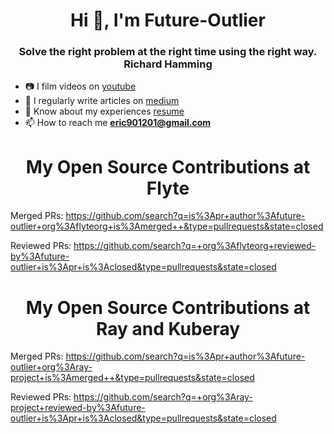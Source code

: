 <h1 align="center">Hi 👋, I'm Future-Outlier</h1>
<h3 align="center">Solve the right problem at the right time using the right way. Richard Hamming</h3>

- 📷 I film videos on [youtube](https://www.youtube.com/@future-outlier)
- 📝 I regularly write articles on [medium](https://future-outlier.medium.com/)
- 📄 Know about my experiences [resume](https://drive.google.com/file/d/1HlnmBUAPkuEfEA11emRpWD-kNGl5Worr/view?usp=sharing)
- 📫 How to reach me **eric901201@gmail.com**

<h1 align="center">My Open Source Contributions at Flyte</h1>

Merged PRs: https://github.com/search?q=is%3Apr+author%3Afuture-outlier+org%3Aflyteorg+is%3Amerged++&type=pullrequests&state=closed

Reviewed PRs: https://github.com/search?q=+org%3Aflyteorg+reviewed-by%3Afuture-outlier+is%3Apr+is%3Aclosed&type=pullrequests&state=closed

<h1 align="center">My Open Source Contributions at Ray and Kuberay</h1>

Merged PRs: https://github.com/search?q=is%3Apr+author%3Afuture-outlier+org%3Aray-project+is%3Amerged++&type=pullrequests&state=closed

Reviewed PRs: https://github.com/search?q=+org%3Aray-project+reviewed-by%3Afuture-outlier+is%3Apr+is%3Aclosed&type=pullrequests&state=closed

